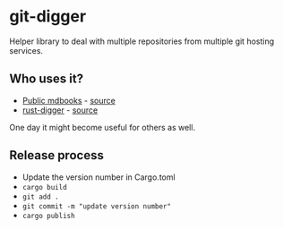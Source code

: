 # git-digger

Helper library to deal with multiple repositories from multiple git hosting services.


## Who uses it?


* [Public mdbooks](https://mdbooks.code-maven.com/) - [source](https://github.com/szabgab/mdbooks.code-maven.com)
* [rust-digger](https://rust-digger.code-maven.com/) - [source](https://github.com/szabgab/rust-digger/)

One day it might become useful for others as well.


## Release process

* Update the version number in Cargo.toml
* `cargo build`
* `git add .`
* `git commit -m "update version number"`
* `cargo publish`
